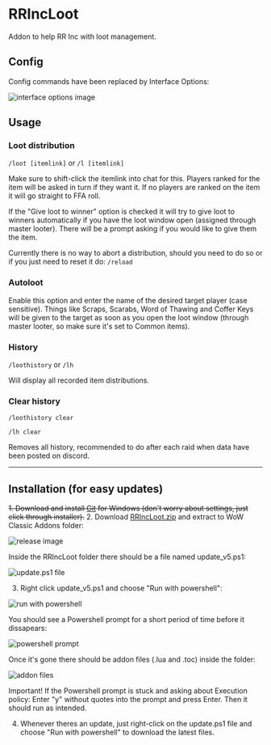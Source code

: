 # RRIncLoot
Addon to help RR Inc with loot management.

## Config

Config commands have been replaced by Interface Options:

![interface options image](https://i.imgur.com/FqF55Lp.png)

## Usage
### Loot distribution
```/loot [itemlink]``` or ```/l [itemlink]```

Make sure to shift-click the itemlink into chat for this.
Players ranked for the item will be asked in turn if they want it. If no players are ranked on the item it will go straight to FFA roll.

If the "Give loot to winner" option is checked it will try to give loot to winners automatically if you have the loot window open (assigned through master looter). There will be a prompt asking if you would like to give them the item.

Currently there is no way to abort a distribution, should you need to do so or if you just need to reset it do: ```/reload```

### Autoloot
Enable this option and enter the name of the desired target player (case sensitive). Things like Scraps, Scarabs, Word of Thawing and Coffer Keys will be given to the target as soon as you open the loot window (through master looter, so make sure it's set to Common items).

### History
```/loothistory``` or ```/lh```

Will display all recorded item distributions.

### Clear history
```/loothistory clear``` 

```/lh clear```

Removes all history, recommended to do after each raid when data have been posted on discord.

---

## Installation (for easy updates)
~~1. Download and install [Git](https://git-scm.com/download/win) for Windows (don't worry about settings, just click through installer).~~
2. Download [RRIncLoot.zip](https://github.com/bo12s/RRIncLoot/releases) and extract to WoW Classic Addons folder:

![release image](https://i.imgur.com/qzhRB9c.png)

Inside the RRIncLoot folder there should be a file named update_v5.ps1:

![update.ps1 file](https://i.imgur.com/f0viGEJ.png)

3. Right click update_v5.ps1 and choose "Run with powershell":

![run with powershell](https://i.imgur.com/SFF8bf6.png)

You should see a Powershell prompt for a short period of time before it dissapears:

![powershell prompt](https://i.imgur.com/jAgYxp7.png)

Once it's gone there should be addon files (.lua and .toc) inside the folder:

![addon files](https://i.imgur.com/G6C2cYr.png)

Important! If the Powershell prompt is stuck and asking about Execution policy: Enter "y" without quotes into the prompt and press Enter. Then it should run as intended.

4. Whenever theres an update, just right-click on the update.ps1 file and choose "Run with powershell" to download the latest files.
